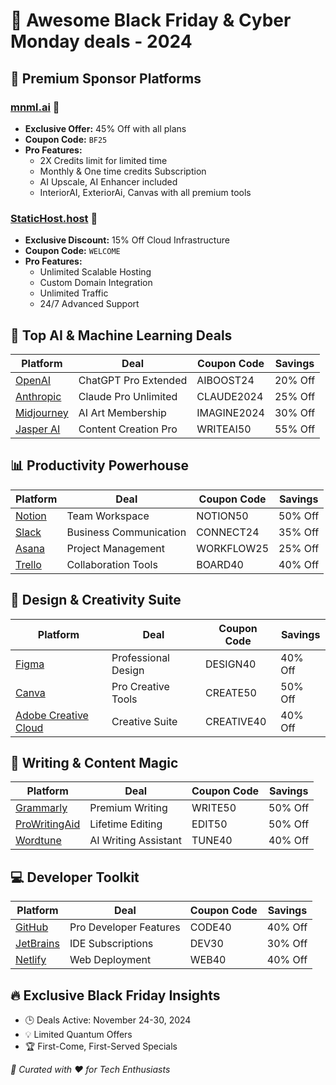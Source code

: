 # 🎉 Awesome Black Friday & Cyber Monday deals - 2024

## 🌟 Premium Sponsor Platforms

### [mnml.ai](https://mnml.ai) 🧠
- **Exclusive Offer:** 45% Off with all plans
- **Coupon Code:** `BF25`
- **Pro Features:**
  - 2X Credits limit for limited time
  - Monthly & One time credits Subscription
  - AI Upscale, AI Enhancer included
  - InteriorAI, ExteriorAi, Canvas with all premium tools

### [StaticHost.host](https://statichost.host) 🚀
- **Exclusive Discount:** 15% Off Cloud Infrastructure
- **Coupon Code:** `WELCOME`
- **Pro Features:** 
  - Unlimited Scalable Hosting
  - Custom Domain Integration
  - Unlimited Traffic
  - 24/7 Advanced Support

## 🤖 Top AI & Machine Learning Deals

| Platform | Deal | Coupon Code | Savings |
|----------|------|-------------|---------|
| [OpenAI](https://openai.com) | ChatGPT Pro Extended | AIBOOST24 | 20% Off |
| [Anthropic](https://www.anthropic.com) | Claude Pro Unlimited | CLAUDE2024 | 25% Off |
| [Midjourney](https://www.midjourney.com) | AI Art Membership | IMAGINE2024 | 30% Off |
| [Jasper AI](https://www.jasper.ai) | Content Creation Pro | WRITEAI50 | 55% Off |

## 📊 Productivity Powerhouse

| Platform | Deal | Coupon Code | Savings |
|----------|------|-------------|---------|
| [Notion](https://notion.so) | Team Workspace | NOTION50 | 50% Off |
| [Slack](https://slack.com) | Business Communication | CONNECT24 | 35% Off |
| [Asana](https://asana.com) | Project Management | WORKFLOW25 | 25% Off |
| [Trello](https://trello.com) | Collaboration Tools | BOARD40 | 40% Off |

## 🎨 Design & Creativity Suite

| Platform | Deal | Coupon Code | Savings |
|----------|------|-------------|---------|
| [Figma](https://www.figma.com) | Professional Design | DESIGN40 | 40% Off |
| [Canva](https://www.canva.com) | Pro Creative Tools | CREATE50 | 50% Off |
| [Adobe Creative Cloud](https://www.adobe.com) | Creative Suite | CREATIVE40 | 40% Off |

## 📝 Writing & Content Magic

| Platform | Deal | Coupon Code | Savings |
|----------|------|-------------|---------|
| [Grammarly](https://www.grammarly.com) | Premium Writing | WRITE50 | 50% Off |
| [ProWritingAid](https://prowritingaid.com) | Lifetime Editing | EDIT50 | 50% Off |
| [Wordtune](https://www.wordtune.com) | AI Writing Assistant | TUNE40 | 40% Off |

## 💻 Developer Toolkit

| Platform | Deal | Coupon Code | Savings |
|----------|------|-------------|---------|
| [GitHub](https://github.com) | Pro Developer Features | CODE40 | 40% Off |
| [JetBrains](https://www.jetbrains.com) | IDE Subscriptions | DEV30 | 30% Off |
| [Netlify](https://www.netlify.com) | Web Deployment | WEB40 | 40% Off |

## 🔥 Exclusive Black Friday Insights
- 🕒 Deals Active: November 24-30, 2024
- 💡 Limited Quantum Offers
- 🏆 First-Come, First-Served Specials

*🌈 Curated with ❤️ for Tech Enthusiasts*

